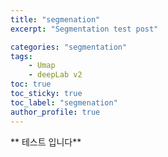 ```yaml
---
title: "segmenation"
excerpt: "Segmentation test post"

categories: "segmentation"
tags:
    - Umap
    - deepLab v2
toc: true  
toc_sticky: true
toc_label: "segmenation"
author_profile: true
---
```


** 테스트 입니다**
